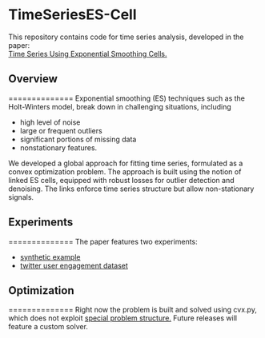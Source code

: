 # TimeSeriesES-Cell

This repository contains code for time series analysis, developed in the paper:  
[Time Series Using Exponential Smoothing Cells.](https://arxiv.org/abs/1706.02829)

## Overview
==============
Exponential smoothing (ES) techniques such as the Holt-Winters model, break down in challenging situations, including
  * high level of noise
  * large or frequent outliers
  * significant portions of missing data
  * nonstationary features. 

We developed a global approach for fitting time series, formulated as a convex optimization problem. 
The approach is built using the notion of linked ES cells, equipped with robust losses for outlier 
detection and denoising. The links enforce time series structure but allow non-stationary signals.  


## Experiments
==============
The paper features two experiments: 
* [synthetic example](https://github.com/UW-AMO/TimeSeriesES-Cell/blob/master/Illustration%20-%20Paper%20-%20Synthetic%20Example.ipynb)
* [twitter user engagement dataset](https://github.com/UW-AMO/TimeSeriesES-Cell/blob/master/Illustration%20-%20Paper%20-%20Twitter%20Data.ipynb) 

## Optimization
==============
Right now the problem is built and solved using cvx.py, which does not exploit [special problem structure.](https://arxiv.org/abs/1609.06369) Future releases will feature a custom solver. 
